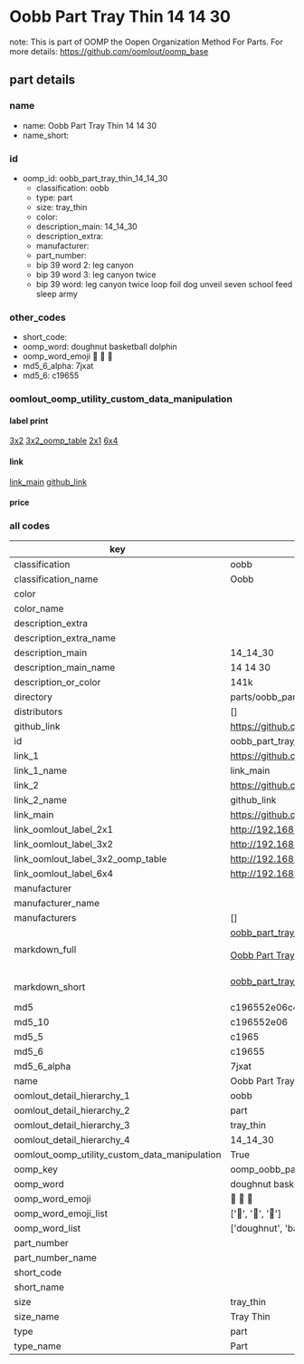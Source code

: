 # Oobb Part Tray Thin 14 14 30  

note: This is part of OOMP the Oopen Organization Method For Parts. For more details: https://github.com/oomlout/oomp_base

##  part details





### name
* name: Oobb Part Tray Thin 14 14 30
* name_short: 
### id
* oomp_id: oobb_part_tray_thin_14_14_30
  * classification: oobb
  * type: part
  * size: tray_thin
  * color: 
  * description_main: 14_14_30
  * description_extra: 
  * manufacturer: 
  * part_number: 
  * bip 39 word 2: leg canyon
  * bip 39 word 3: leg canyon twice
  * bip 39 word: leg canyon twice loop foil dog unveil seven school feed sleep army

### other_codes
* short_code: 
* oomp_word: doughnut basketball dolphin
* oomp_word_emoji :doughnut: :basketball: :dolphin:
* md5_6_alpha: 7jxat
* md5_6: c19655






### oomlout_oomp_utility_custom_data_manipulation
#### label print
[3x2](http://192.168.1.245:1112/?label=oomp%207jxat)
[3x2_oomp_table](http://192.168.1.107:1112/?label=oomp%207jxat)
[2x1](http://192.168.1.242:1112/?label=oomp%207jxat)
[6x4](http://192.168.1.55:1112/?label=oomp%207jxat)    

#### link

[link_main](https://github.com/oomlout/oomlout_oomp_current_version_messy/tree/main/parts/oobb_part_tray_thin_14_14_30) [github_link](https://github.com/oomlout/oomlout_oomp_part_src/tree/main/parts/oobb_part_tray_thin_14_14_30)                             

#### price







### all codes 
| key | value |  
| --- | --- |  
| classification | oobb |  
| classification_name | Oobb |  
| color |  |  
| color_name |  |  
| description_extra |  |  
| description_extra_name |  |  
| description_main | 14_14_30 |  
| description_main_name | 14 14 30 |  
| description_or_color | 141k |  
| directory | parts/oobb_part_tray_thin_14_14_30 |  
| distributors | [] |  
| github_link | https://github.com/oomlout/oomlout_oomp_part_src/tree/main/parts/oobb_part_tray_thin_14_14_30 |  
| id | oobb_part_tray_thin_14_14_30 |  
| link_1 | https://github.com/oomlout/oomlout_oomp_current_version_messy/tree/main/parts/oobb_part_tray_thin_14_14_30 |  
| link_1_name | link_main |  
| link_2 | https://github.com/oomlout/oomlout_oomp_part_src/tree/main/parts/oobb_part_tray_thin_14_14_30 |  
| link_2_name | github_link |  
| link_main | https://github.com/oomlout/oomlout_oomp_current_version_messy/tree/main/parts/oobb_part_tray_thin_14_14_30 |  
| link_oomlout_label_2x1 | http://192.168.1.242:1112/?label=oomp%207jxat |  
| link_oomlout_label_3x2 | http://192.168.1.245:1112/?label=oomp%207jxat |  
| link_oomlout_label_3x2_oomp_table | http://192.168.1.107:1112/?label=oomp%207jxat |  
| link_oomlout_label_6x4 | http://192.168.1.55:1112/?label=oomp%207jxat |  
| manufacturer |  |  
| manufacturer_name |  |  
| manufacturers | [] |  
| markdown_full | [oobb_part_tray_thin_14_14_30](https://github.com/oomlout/oomlout_oomp_current_version_messy/tree/main/parts/oobb_part_tray_thin_14_14_30)<br>[](https://github.com/oomlout/oomlout_oomp_current_version_messy/tree/main/parts/oobb_part_tray_thin_14_14_30)<br>[Oobb Part Tray Thin 14 14 30](https://github.com/oomlout/oomlout_oomp_current_version_messy/tree/main/parts/oobb_part_tray_thin_14_14_30)<br><br> |  
| markdown_short | [oobb_part_tray_thin_14_14_30](https://github.com/oomlout/oomlout_oomp_current_version_messy/tree/main/parts/oobb_part_tray_thin_14_14_30)<br><br> |  
| md5 | c196552e06c4bdcd022d383fd68873fa |  
| md5_10 | c196552e06 |  
| md5_5 | c1965 |  
| md5_6 | c19655 |  
| md5_6_alpha | 7jxat |  
| name | Oobb Part Tray Thin 14 14 30 |  
| oomlout_detail_hierarchy_1 | oobb |  
| oomlout_detail_hierarchy_2 | part |  
| oomlout_detail_hierarchy_3 | tray_thin |  
| oomlout_detail_hierarchy_4 | 14_14_30 |  
| oomlout_oomp_utility_custom_data_manipulation | True |  
| oomp_key | oomp_oobb_part_tray_thin_14_14_30 |  
| oomp_word | doughnut basketball dolphin |  
| oomp_word_emoji | :doughnut: :basketball: :dolphin: |  
| oomp_word_emoji_list | [':doughnut:', ':basketball:', ':dolphin:'] |  
| oomp_word_list | ['doughnut', 'basketball', 'dolphin'] |  
| part_number |  |  
| part_number_name |  |  
| short_code |  |  
| short_name |  |  
| size | tray_thin |  
| size_name | Tray Thin |  
| type | part |  
| type_name | Part |  
